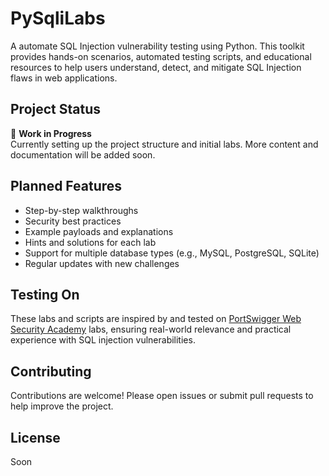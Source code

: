 # PySqliLabs
A  automate SQL Injection vulnerability testing using Python. This toolkit provides hands-on scenarios, automated testing scripts, and educational resources to help users understand, detect, and mitigate SQL Injection flaws in web applications.

## Project Status

🚧 **Work in Progress**  
Currently setting up the project structure and initial labs. More content and documentation will be added soon.

## Planned Features

- Step-by-step walkthroughs
- Security best practices
- Example payloads and explanations
- Hints and solutions for each lab
- Support for multiple database types (e.g., MySQL, PostgreSQL, SQLite)
- Regular updates with new challenges

## Testing On

These labs and scripts are inspired by and tested on [PortSwigger Web Security Academy](https://portswigger.net/web-security) labs, ensuring real-world relevance and practical experience with SQL injection vulnerabilities.

## Contributing

Contributions are welcome! Please open issues or submit pull requests to help improve the project.

## License

Soon

